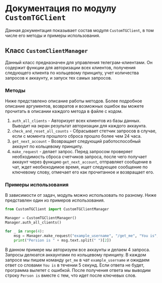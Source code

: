 # Документация по модулу `CustomTGClient`

Данная документация показывает состав модуля `CustomTGClient`, в том числе его методы и примеры использования.

## Класс `CustomClientManager`

Данный класс предназначен для управления телеграм-клиентами. Он содержит функции для авторизации всех клиентов, получения следующего клиента по кольцевому принципу, учет количества запросов к аккаунту, и запуск тех самых запросов.

### Методы

Ниже представлено описание работы методов. Более подробное описание аргументов, возвратов и возможных ошибок вы можете прочитать в описании каждого метода в файле с кодом.

1. `auth_all_clients` - Авторизует всех клиентов из базы данных. Выводит на экран результат авторизации для каждого аккаунта.
2. `check_and_reset_all_counts` - Сбрасывает стетчик запросов в случае, если с момента прошлого сброса прошло более чем 24 часа.
3. `get_next_account` - Возвращает следующий работоспособный аккаунт по кольцевому принципу.
4. `make_request` - делает запрос. Перед запросом проверяет необходимость сброса счетчиков запроса, после чего получает аккаунт через функцию `get_next_account`, отправляет сообщение в чат, ждет необюходимое время, ищет следующее сообщение по ключевому слову, отмечает его как прочитанное и возвращает его.

### Примеры использования

В зависимости от задач, модуль можно использовать по разному. Ниже представлен один из примеров использования.

```python
from CustomTGClient import CustomTGClientManager

Manager = CustomTGClientManager()
Manager.auth_all_clients()

for _ in range(4):
    msg = Manager.make_request("example_username", "/get_me", "You is", 5)
    print("Persion is " + msg.text.split(" ")[2])
```

В данном примере мы авторизуем все аккаунты и делаем 4 запроса. Запросы делюатся аккаунтами по кольцевому принципу.
В каждом запросе мы пишем команду `get_me` в чат `example_username` и ожидаем ответ со словами `You is` в течении 5 секунд. Если ответа не будет, программа вылетет с ошибкой.
После получения ответа мы выводим строку `Person is` вместе с тем, что идет после ключевых слов.